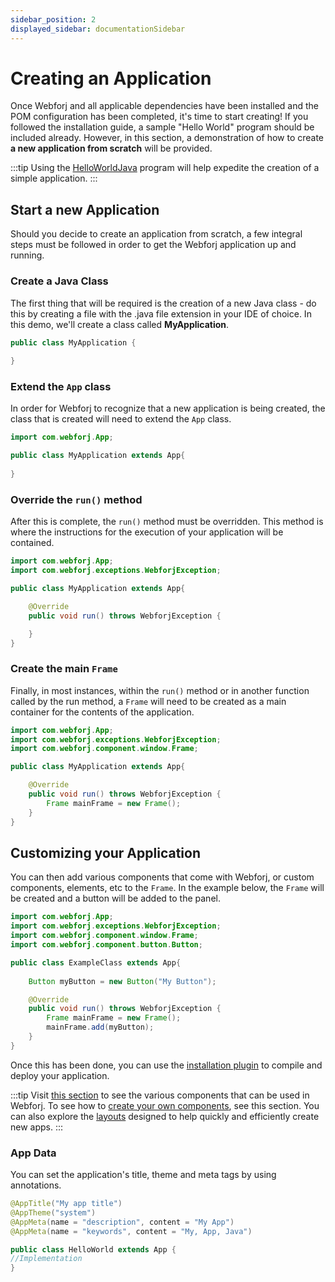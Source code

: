 ```yaml
---
sidebar_position: 2
displayed_sidebar: documentationSidebar
---
```


# Creating an Application

Once Webforj and all applicable dependencies have been installed and the POM configuration has been completed, it's time to start creating! If you followed the installation guide, a sample "Hello World" program should be included already. However, in this section, a demonstration of how to create **a new application from scratch** will be provided.

:::tip
Using the [HelloWorldJava](./Templates/hello_world.md) program will help expedite the creation of a simple application.
:::

## Start a new Application
Should you decide to create an application from scratch, a few integral steps must be followed in order to get the Webforj application up and running.

### Create a Java Class
 
The first thing that will be required is the creation of a new Java class - do this by creating a file with the .java file extension in your IDE of choice. In this demo, we'll 
create a class called **MyApplication**. 

```java
public class MyApplication {
    
}

```
### Extend the `App` class

In order for Webforj to recognize that a new application is being created, the class that is created will need to extend the ``App`` class. 

```java
import com.webforj.App;

public class MyApplication extends App{
    
}
```

### Override the `run()` method

After this is complete, the ``run()`` method must be overridden. This method is where the instructions for the execution of your application will be contained.

```java
import com.webforj.App;
import com.webforj.exceptions.WebforjException;

public class MyApplication extends App{

    @Override
    public void run() throws WebforjException { 

    }
}
```

### Create the main `Frame`

Finally, in most instances, within the ```run()``` method or in another function called by the run method, a  ``Frame`` will need to be created as a main container for the contents of the application.

```java
import com.webforj.App;
import com.webforj.exceptions.WebforjException;
import com.webforj.component.window.Frame;

public class MyApplication extends App{

    @Override
    public void run() throws WebforjException { 
        Frame mainFrame = new Frame();
    }
}
```

## Customizing your Application

You can then add various components that come with Webforj, or custom components, elements, etc to the `Frame`. In the example below, the `Frame` will be created and a button will be added to the panel.

```java
import com.webforj.App;
import com.webforj.exceptions.WebforjException;
import com.webforj.component.window.Frame;
import com.webforj.component.button.Button;

public class ExampleClass extends App{
    
    Button myButton = new Button("My Button");

    @Override
    public void run() throws WebforjException { 
        Frame mainFrame = new Frame();
        mainFrame.add(myButton);
    }
}
```

Once this has been done, you can use the [installation plugin](./configuration.md) to compile and deploy your application. 

:::tip
Visit [this section](../components/home) to see the various components that can be used in Webforj. To see how to [create your own components](../ui/home), see this section. You can also explore the [layouts](../category/layouts) designed to help quickly and efficiently create new apps.
:::

### App Data

You can set the application's title, theme and meta tags by using annotations.

```java
@AppTitle("My app title")
@AppTheme("system")
@AppMeta(name = "description", content = "My App")
@AppMeta(name = "keywords", content = "My, App, Java")

public class HelloWorld extends App {
//Implementation
}
```